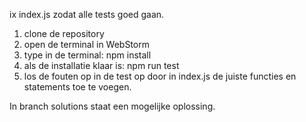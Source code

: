 ix index.js zodat alle tests goed gaan.

1. clone de repository
2. open de terminal in WebStorm
3. type in de terminal: npm install
4. als de installatie klaar is: npm run test
5. los de fouten op in de test op door in index.js de juiste functies
   en statements toe te voegen.

In branch solutions staat een mogelijke oplossing.  